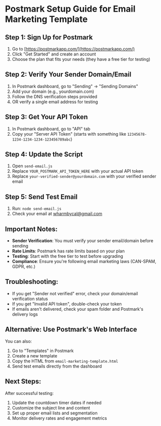 # Postmark Setup Guide for Email Marketing Template

## Step 1: Sign Up for Postmark
1. Go to [https://postmarkapp.com/](https://postmarkapp.com/)
2. Click "Get Started" and create an account
3. Choose the plan that fits your needs (they have a free tier for testing)

## Step 2: Verify Your Sender Domain/Email
1. In Postmark dashboard, go to "Sending" → "Sending Domains"
2. Add your domain (e.g., yourdomain.com)
3. Follow the DNS verification steps provided
4. OR verify a single email address for testing

## Step 3: Get Your API Token
1. In Postmark dashboard, go to "API" tab
2. Copy your "Server API Token" (starts with something like `12345678-1234-1234-1234-123456789abc`)

## Step 4: Update the Script
1. Open `send-email.js`
2. Replace `YOUR_POSTMARK_API_TOKEN_HERE` with your actual API token
3. Replace `your-verified-sender@yourdomain.com` with your verified sender email

## Step 5: Send Test Email
1. Run: `node send-email.js`
2. Check your email at wharmbycal@gmail.com

## Important Notes:
- **Sender Verification**: You must verify your sender email/domain before sending
- **Rate Limits**: Postmark has rate limits based on your plan
- **Testing**: Start with the free tier to test before upgrading
- **Compliance**: Ensure you're following email marketing laws (CAN-SPAM, GDPR, etc.)

## Troubleshooting:
- If you get "Sender not verified" error, check your domain/email verification status
- If you get "Invalid API token", double-check your token
- If emails aren't delivered, check your spam folder and Postmark's delivery logs

## Alternative: Use Postmark's Web Interface
You can also:
1. Go to "Templates" in Postmark
2. Create a new template
3. Copy the HTML from `email-marketing-template.html`
4. Send test emails directly from the dashboard

## Next Steps:
After successful testing:
1. Update the countdown timer dates if needed
2. Customize the subject line and content
3. Set up proper email lists and segmentation
4. Monitor delivery rates and engagement metrics
